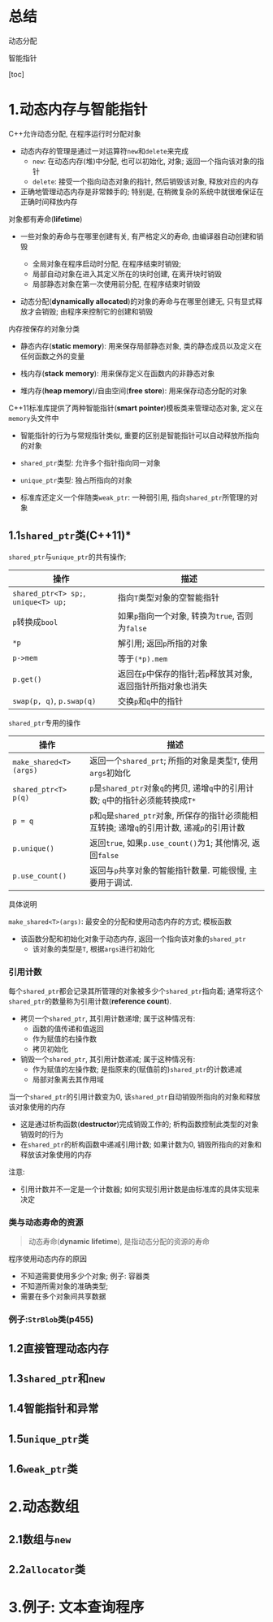 # 总结

动态分配

智能指针

[toc]

# 1.动态内存与智能指针

C++允许动态分配, 在程序运行时分配对象

* 动态内存的管理是通过一对运算符`new`和`delete`来完成
  * `new`: 在动态内存(堆)中分配, 也可以初始化, 对象; 返回一个指向该对象的指针
  * `delete`: 接受一个指向动态对象的指针, 然后销毁该对象, 释放对应的内存
* 正确地管理动态内存是非常棘手的; 特别是, 在稍微复杂的系统中就很难保证在正确时间释放内存

对象都有寿命(**lifetime**)

* 一些对象的寿命与在哪里创建有关, 有严格定义的寿命, 由编译器自动创建和销毁
  * 全局对象在程序启动时分配, 在程序结束时销毁; 
  * 局部自动对象在进入其定义所在的块时创建, 在离开块时销毁
  * 局部静态对象在第一次使用前分配, 在程序结束时销毁

* 动态分配(**dynamically allocated**)的对象的寿命与在哪里创建无, 只有显式释放才会销毁; 由程序来控制它的创建和销毁


内存按保存的对象分类

* 静态内存(**static memory**): 用来保存局部静态对象, 类的静态成员以及定义在任何函数之外的变量

* 栈内存(**stack memory**): 用来保存定义在函数内的非静态对象
* 堆内存(**heap memory**)/自由空间(**free store**): 用来保存动态分配的对象

C++11标准库提供了两种智能指针(**smart pointer**)模板类来管理动态对象, 定义在`memory`头文件中

* 智能指针的行为与常规指针类似, 重要的区别是智能指针可以自动释放所指向的对象

* `shared_ptr`类型: 允许多个指针指向同一对象
* `unique_ptr`类型: 独占所指向的对象
* 标准库还定义一个伴随类`weak_ptr`:  一种弱引用, 指向`shared_ptr`所管理的对象

## 1.1`shared_ptr`类(C++11)*

`shared_ptr`与`unique_ptr`的共有操作; 

| 操作                                 | 描述                                                         |
| ------------------------------------ | ------------------------------------------------------------ |
| `shared_ptr<T> sp;`, `unique<T> up;` | 指向`T`类型对象的空智能指针                                  |
| `p`转换成`bool`                      | 如果`p`指向一个对象, 转换为`true`, 否则为`false`             |
| `*p`                                 | 解引用; 返回`p`所指的对象                                    |
| `p->mem`                             | 等于`(*p).mem`                                               |
| `p.get()`                            | 返回在`p`中保存的指针;若`p`释放其对象,返回指针所指对象也消失 |
| `swap(p, q)`, `p.swap(q)`            | 交换`p`和`q`中的指针                                         |

`shared_ptr`专用的操作

| 操作                   | 描述                                                         |
| ---------------------- | ------------------------------------------------------------ |
| `make_shared<T>(args)` | 返回一个`shared_prt`; 所指的对象是类型`T`, 使用`args`初始化  |
| `shared_ptr<T> p(q)`   | `p`是`shared_ptr`对象`q`的拷贝, 递增`q`中的引用计数; `q`中的指针必须能转换成`T*` |
| `p = q`                | `p`和`q`是`shared_ptr`对象, 所保存的指针必须能相互转换; 递增`q`的引用计数, 递减`p`的引用计数 |
| `p.unique()`           | 返回`true`, 如果`p.use_count()`为1; 其他情况, 返回`false`    |
| `p.use_count()`        | 返回与`p`共享对象的智能指针数量. 可能很慢, 主要用于调试.     |

具体说明

`make_shared<T>(args)`: 最安全的分配和使用动态内存的方式; 模板函数

* 该函数分配和初始化对象于动态内存, 返回一个指向该对象的`shared_ptr`
  * 该对象的类型是`T`, 根据`args`进行初始化

### 引用计数

每个`shared_ptr`都会记录其所管理的对象被多少个`shared_ptr`指向着; 通常将这个`shared_ptr`的数量称为引用计数(**reference count**).

* 拷贝一个`shared_ptr`, 其引用计数递增; 属于这种情况有: 
  * 函数的值传递和值返回
  * 作为赋值的右操作数
  * 拷贝初始化
* 销毁一个`shared_ptr`, 其引用计数递减; 属于这种情况有:
  * 作为赋值的左操作数; 是指原来的(赋值前的)`shared_ptr`的计数递减
  * 局部对象离去其作用域

当一个`shared_ptr`的引用计数变为0, 该`shared_ptr`自动销毁所指向的对象和释放该对象使用的内存

* 这是通过析构函数(**destructor**)完成销毁工作的; 析构函数控制此类型的对象销毁时的行为
* 在`shared_ptr`的析构函数中递减引用计数; 如果计数为0, 销毁所指向的对象和释放该对象使用的内存

注意: 

* 引用计数并不一定是一个计数器; 如何实现引用计数是由标准库的具体实现来决定

### 类与动态寿命的资源

> 动态寿命(**dynamic lifetime**), 是指动态分配的资源的寿命

程序使用动态内存的原因

* 不知道需要使用多少个对象; 例子: 容器类
* 不知道所需对象的准确类型;
* 需要在多个对象间共享数据

### 例子:`StrBlob`类(p455)

## 1.2直接管理动态内存



## 1.3`shared_ptr`和`new`

## 1.4智能指针和异常

## 1.5`unique_ptr`类

## 1.6`weak_ptr`类

# 2.动态数组

## 2.1数组与`new`

## 2.2`allocator`类

# 3.例子: 文本查询程序

